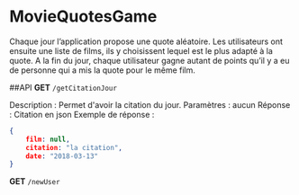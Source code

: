 # MovieQuotesGame

Chaque jour l’application propose une quote aléatoire. Les utilisateurs ont ensuite une liste de films, ils y choisissent lequel est le plus adapté à la quote. A la fin du jour, chaque utilisateur gagne autant de points qu’il y a eu de personne qui a mis la quote pour le même film.

##API
**GET** `/getCitationJour`

Description :
Permet d'avoir la citation du jour.
Paramètres : aucun
Réponse : Citation en json
Exemple de réponse :
```json
{
    film: null,
    citation: "la citation",
    date: "2018-03-13"
}
```

**GET** `/newUser`
